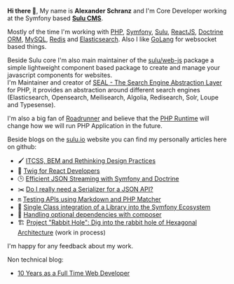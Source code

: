 **Hi there 👋**, My name is **Alexander Schranz** and I'm Core Developer working at the Symfony based [**Sulu CMS**](https://github.com/sulu/).

Mostly of the time I'm working with [PHP](https://github.com/php/php-src/), [Symfony](github.com/symfony/symfony/), [Sulu](github.com/sulu/sulu/), [ReactJS](https://github.com/facebook/react), [Doctrine ORM](https://github.com/doctrime/orm),  [MySQL](https://github.com/mysql/mysql-server), [Redis](https://github.com/redis/redis) and [Elasticsearch](https://github.com/elastic/elasticsearch). Also I like [GoLang](https://golang.org/) for websocket based things.

Beside Sulu core I'm also main maintainer of the [sulu/web-js](https://github.com/sulu/web-js) package a simple lightweight component based package to create and manage your javascript components for websites.  
I'm Maintainer and creator of [SEAL - The Search Engine Abstraction Layer](https://github.com/schranz-search/schranz-search) for PHP, it provides an abstraction around different search engines (Elasticsearch, Opensearch, Meilisearch, Algolia, Redisearch, Solr, Loupe and Typesense).

I'm also a big fan of [Roadrunner](https://github.com/spiral/roadrunner) and believe that the [PHP Runtime](https://github.com/php-runtime/runtime) will change how we will run PHP Application in the future. 

Beside blogs on the [sulu.io](https://sulu.io) website you can find my personally articles here on github:

- 🖌️ [ITCSS, BEM and Rethinking Design Practices](https://github.com/alexander-schranz/itcss)
- 🥬 [Twig for React Developers](https://github.com/alexander-schranz/twig-for-react-devs)
- 🕒 [Efficient JSON Streaming with Symfony and Doctrine](https://github.com/alexander-schranz/efficient-json-streaming-with-symfony-doctrine)
- ✂️ [Do I really need a Serializer for a JSON API?](https://github.com/alexander-schranz/do-we-really-need-a-serializer)
- 🔛 [Testing APIs using Markdown and PHP Matcher](https://github.com/alexander-schranz/markdown-based-api-testing)
- 🧶 [Single Class integration of a Library into the Symfony Ecosystem](https://github.com/alexander-schranz/single-class-symfony-integraton-class)
- 🛑 [Handling optional dependencies with composer](https://github.com/alexander-schranz/composer-optional-dependencies)
- 🏗️ [Project "Rabbit Hole": Dig into the rabbit hole of Hexagonal Architecture](https://github.com/alexander-schranz/hexagonal-architecture-study) (work in process)

I'm happy for any feedback about my work.

Non technical blog:

 - [10 Years as a Full Time Web Developer](https://github.com/alexander-schranz/ten-years-as-a-web-developer)
